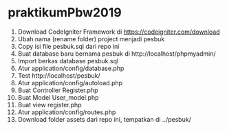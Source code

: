 # praktikumPbw2019
1. Download CodeIgniter Framework di https://codeigniter.com/download
2. Ubah nama (rename folder) project menjadi pesbuk
3. Copy isi file pesbuk.sql dari repo ini
4. Buat database baru bernama pesbuk di http://localhost/phpmyadmin/
5. Import berkas database pesbuk.sql
6. Atur application/config/database.php
7. Test http://localhost/pesbuk/
8. Atur application/config/autoload.php
9. Buat Controller Register.php
10. Buat Model User_model.php
11. Buat view register.php
12. Atur application/config/routes.php
13. Download folder assets dari repo ini, tempatkan di ../pesbuk/

